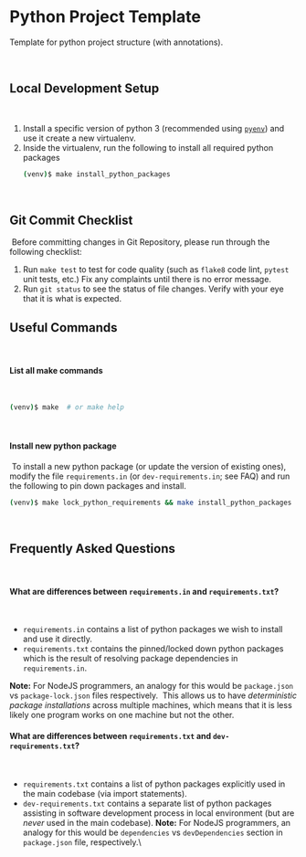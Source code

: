 # Python Project Template

Template for python project structure (with annotations).

​
## Local Development Setup
​
1. Install a specific version of python 3
   (recommended using [`pyenv`](https://github.com/pyenv/pyenv#installation))
   and use it create a new virtualenv.
2. Inside the virtualenv,
   run the following to install all required python packages
   ```bash
   (venv)$ make install_python_packages
   ```
​
​
## Git Commit Checklist
​
Before committing changes in Git Repository, 
please run through the following checklist:
​
1. Run `make test` to test for code quality
   (such as `flake8` code lint, `pytest` unit tests, etc.)
   Fix any complaints until there is no error message.
2. Run `git status` to see the status of file changes.
   Verify with your eye that it is what is expected.
​
​
## Useful Commands
​
#### List all make commands
​
```bash
(venv)$ make  # or make help
```
​
#### Install new python package
​
To install a new python package (or update the version of existing ones),
modify the file `requirements.in` (or `dev-requirements.in`; see FAQ)
and run the following to pin down packages and install.
```bash
(venv)$ make lock_python_requirements && make install_python_packages
```
​
​
## Frequently Asked Questions
​
#### What are differences between `requirements.in` and `requirements.txt`?
​
- `requirements.in` contains a list of python packages 
  we wish to install and use it directly.
- `requirements.txt` contains the pinned/locked down python packages
  which is the result of resolving package dependencies in `requirements.in`.
  
**Note:** For NodeJS programmers, an analogy for this would be `package.json`
vs `package-lock.json` files respectively.
​
This allows us to have _deterministic package installations_ across multiple machines,
which means that it is less likely one program works on one machine but not the other.
​
#### What are differences between `requirements.txt` and `dev-requirements.txt`?
​
- `requirements.txt` contains a list of python packages
  explicitly used in the main codebase (via import statements).
- `dev-requirements.txt` contains a separate list of python packages
  assisting in software development process in local environment
  (but are _never_ used in the main codebase).
​
**Note:** For NodeJS programmers, an analogy for this would be `dependencies` 
vs `devDependencies` section in `package.json` file, respectively.\
